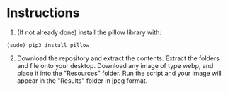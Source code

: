 # Instructions
1. (If not already done) install the pillow library with:

```
(sudo) pip3 install pillow
```

2. Download the repository and extract the contents. Extract the folders and file onto your desktop. Download any image of type webp, and place it into the "Resources" folder. Run the script and your image will appear in the "Results" folder in jpeg format.